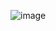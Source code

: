 ![image](https://github.com/AhmetRecaiElcan/tamer/assets/97764491/7cf7a2df-0121-4f1a-9ac5-5439986f7764)
